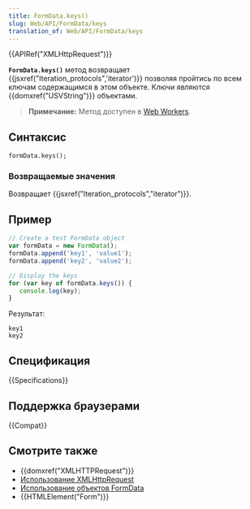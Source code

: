 ```yaml
---
title: FormData.keys()
slug: Web/API/FormData/keys
translation_of: Web/API/FormData/keys
---
```


{{APIRef("XMLHttpRequest")}}

**`FormData.keys()`** метод возвращает {{jsxref("Iteration_protocols",'iterator')}} позволяя пройтись по всем ключам содержащимся в этом объекте. Ключи являются {{domxref("USVString")}} объектами.

> **Примечание:** Метод доступен в [Web Workers](/ru/docs/Web/API/Web_Workers_API).

## Синтаксис

```
formData.keys();
```

### Возвращаемые значения

Возвращает {{jsxref("Iteration_protocols","iterator")}}.

## Пример

```js
// Create a test FormData object
var formData = new FormData();
formData.append('key1', 'value1');
formData.append('key2', 'value2');

// Display the keys
for (var key of formData.keys()) {
   console.log(key);
}
```

Результат:

```
key1
key2
```

## Спецификация

{{Specifications}}

## Поддержка браузерами

{{Compat}}

## Смотрите также

- {{domxref("XMLHTTPRequest")}}
- [Использование XMLHttpRequest](/ru/docs/DOM/XMLHttpRequest/Using_XMLHttpRequest)
- [Использование объектов FormData](/ru/docs/DOM/XMLHttpRequest/FormData/Using_FormData_Objects)
- {{HTMLElement("Form")}}
